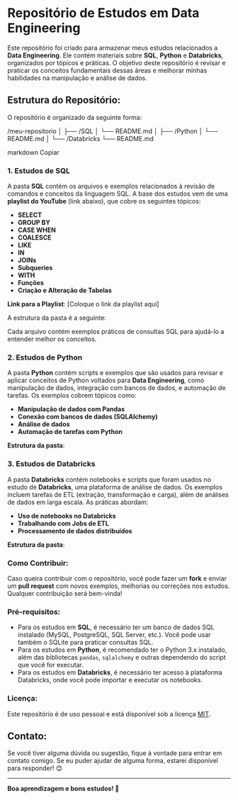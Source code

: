 # Repositório de Estudos em Data Engineering

Este repositório foi criado para armazenar meus estudos relacionados a **Data Engineering**. Ele contém materiais sobre **SQL**, **Python** e **Databricks**, organizados por tópicos e práticas. O objetivo deste repositório é revisar e praticar os conceitos fundamentais dessas áreas e melhorar minhas habilidades na manipulação e análise de dados.

## Estrutura do Repositório:

O repositório é organizado da seguinte forma:

/meu-repositorio │
 ├── /SQL │
  └── README.md │ 
 ├── /Python │ 
  └── README.md │
 └── /Databricks
  └── README.md

markdown
Copiar


### 1. **Estudos de SQL**
A pasta **SQL** contém os arquivos e exemplos relacionados à revisão de comandos e conceitos da linguagem SQL. A base dos estudos vem de uma **playlist do YouTube** (link abaixo), que cobre os seguintes tópicos:

- **SELECT**
- **GROUP BY**
- **CASE WHEN**
- **COALESCE**
- **LIKE**
- **IN**
- **JOINs**
- **Subqueries**
- **WITH**
- **Funções**
- **Criação e Alteração de Tabelas**

**Link para a Playlist**: [Coloque o link da playlist aqui]

A estrutura da pasta é a seguinte:


Cada arquivo contém exemplos práticos de consultas SQL para ajudá-lo a entender melhor os conceitos.

### 2. **Estudos de Python**
A pasta **Python** contém scripts e exemplos que são usados para revisar e aplicar conceitos de Python voltados para **Data Engineering**, como manipulação de dados, integração com bancos de dados, e automação de tarefas. Os exemplos cobrem tópicos como:

- **Manipulação de dados com Pandas**
- **Conexão com bancos de dados (SQLAlchemy)**
- **Análise de dados**
- **Automação de tarefas com Python**

**Estrutura da pasta**:


### 3. **Estudos de Databricks**
A pasta **Databricks** contém notebooks e scripts que foram usados no estudo de **Databricks**, uma plataforma de análise de dados. Os exemplos incluem tarefas de ETL (extração, transformação e carga), além de análises de dados em larga escala. As práticas abordam:

- **Uso de notebooks no Databricks**
- **Trabalhando com Jobs de ETL**
- **Processamento de dados distribuídos**

**Estrutura da pasta**:


### Como Contribuir:
Caso queira contribuir com o repositório, você pode fazer um **fork** e enviar um **pull request** com novos exemplos, melhorias ou correções nos estudos. Qualquer contribuição será bem-vinda!

### Pré-requisitos:
- Para os estudos em **SQL**, é necessário ter um banco de dados SQL instalado (MySQL, PostgreSQL, SQL Server, etc.). Você pode usar também o SQLite para praticar consultas SQL.
- Para os estudos em **Python**, é recomendado ter o Python 3.x instalado, além das bibliotecas `pandas`, `sqlalchemy` e outras dependendo do script que você for executar.
- Para os estudos em **Databricks**, é necessário ter acesso à plataforma Databricks, onde você pode importar e executar os notebooks.

### Licença:
Este repositório é de uso pessoal e está disponível sob a licença [MIT](LICENSE).

## Contato:
Se você tiver alguma dúvida ou sugestão, fique à vontade para entrar em contato comigo. Se eu puder ajudar de alguma forma, estarei disponível para responder! 😊

---

**Boa aprendizagem e bons estudos! 🚀**
